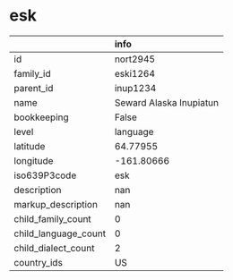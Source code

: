 # esk
|                      | info                    |
|:---------------------|:------------------------|
| id                   | nort2945                |
| family_id            | eski1264                |
| parent_id            | inup1234                |
| name                 | Seward Alaska Inupiatun |
| bookkeeping          | False                   |
| level                | language                |
| latitude             | 64.77955                |
| longitude            | -161.80666              |
| iso639P3code         | esk                     |
| description          | nan                     |
| markup_description   | nan                     |
| child_family_count   | 0                       |
| child_language_count | 0                       |
| child_dialect_count  | 2                       |
| country_ids          | US                      |
